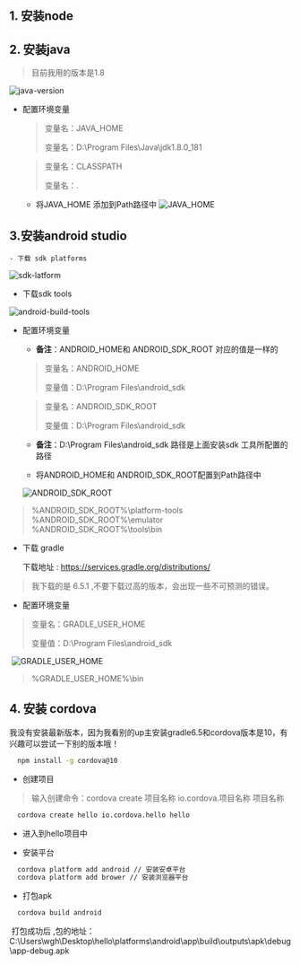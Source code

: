 ## 1. 安装node

## 2. 安装java

> 目前我用的版本是1.8

![java-version](/assets/cordoval-img/java-version.png)

- 配置环境变量

  > 变量名：JAVA_HOME
  > 
  > 变量名：D:\Program Files\Java\jdk1.8.0_181

   > 变量名：CLASSPATH
  > 
  > 变量名：.
  - 将JAVA_HOME 添加到Path路径中
  ![JAVA_HOME](/assets/cordoval-img/path-java.png)

## 3.安装android studio

	- 下载 sdk platforms

![sdk-latform](/assets/cordoval-img/sdk-platform.png)



- 下载sdk tools

![android-build-tools](/assets/cordoval-img/android-build-tools.png)



  - 配置环境变量

    - **备注**：ANDROID_HOME和 ANDROID_SDK_ROOT  对应的值是一样的 
    
    > 变量名：ANDROID_HOME
    >
    > 变量值：D:\Program Files\android_sdk

    > 变量名：ANDROID_SDK_ROOT
    >
    > 变量值：D:\Program Files\android_sdk

    - **备注**：D:\Program Files\android_sdk 路径是上面安装sdk 工具所配置的路径

    - 将ANDROID_HOME和 ANDROID_SDK_ROOT配置到Path路径中

    ![ANDROID_SDK_ROOT](/assets/cordoval-img/path-android.png)


> %ANDROID_SDK_ROOT%\platform-tools
> %ANDROID_SDK_ROOT%\emulator
> %ANDROID_SDK_ROOT%\tools\bin
>


- 下载 gradle

  下载地址 : https://services.gradle.org/distributions/

> 我下载的是 6.5.1 ,不要下载过高的版本，会出现一些不可预测的错误。

 - 配置环境变量

> 变量名：GRADLE_USER_HOME
>
> 变量值：D:\Program Files\android_sdk



​	![GRADLE_USER_HOME](/assets/cordoval-img/path-gradle.png)

>  %GRADLE_USER_HOME%\bin

## 4. 安装 cordova

​	我没有安装最新版本，因为我看别的up主安装gradle6.5和cordova版本是10，有兴趣可以尝试一下别的版本哦！

  ``` cmd
    npm install -g cordova@10
  ```


 - 创建项目

  > 输入创建命令：cordova create 项目名称 io.cordova.项目名称 项目名称

  ``` cmd
    cordova create hello io.cordova.hello hello 
  ```
  - 进入到hello项目中 

  - 安装平台

  ``` cmd
    cordova platform add android // 安装安卓平台
    cordova platform add brower // 安装浏览器平台
  ```

  - 打包apk
  ``` cmd
    cordova build android
  ```

​		   打包成功后 ,包的地址：C:\Users\wgh\Desktop\hello\platforms\android\app\build\outputs\apk\debug\app-debug.apk





















